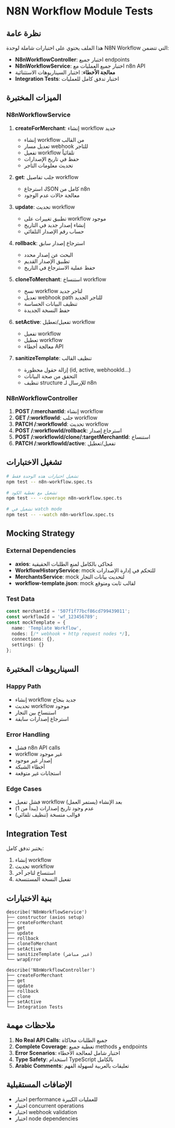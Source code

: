 # N8N Workflow Module Tests

## نظرة عامة

هذا الملف يحتوي على اختبارات شاملة لوحدة N8N Workflow التي تتضمن:

- **N8nWorkflowController**: اختبار جميع endpoints
- **N8nWorkflowService**: اختبار جميع العمليات مع n8n API
- **معالجة الأخطاء**: اختبار السيناريوهات الاستثنائية
- **Integration Tests**: اختبار تدفق كامل للعمليات

## الميزات المختبرة

### N8nWorkflowService

1. **createForMerchant**: إنشاء workflow جديد
   - إنشاء workflow من القالب
   - تعديل مسار webhook للتاجر
   - تفعيل workflow تلقائياً
   - حفظ في تاريخ الإصدارات
   - تحديث معلومات التاجر

2. **get**: جلب تفاصيل workflow
   - استرجاع JSON كامل من n8n
   - معالجة حالات عدم الوجود

3. **update**: تحديث workflow
   - تطبيق تغييرات على workflow موجود
   - إنشاء إصدار جديد في التاريخ
   - حساب رقم الإصدار التلقائي

4. **rollback**: استرجاع إصدار سابق
   - البحث عن إصدار محدد
   - تطبيق الإصدار القديم
   - حفظ عملية الاسترجاع في التاريخ

5. **cloneToMerchant**: استنساخ workflow
   - نسخ workflow لتاجر جديد
   - تعديل webhook path للتاجر الجديد
   - تنظيف البيانات الحساسة
   - حفظ النسخة الجديدة

6. **setActive**: تفعيل/تعطيل workflow
   - تفعيل workflow
   - تعطيل workflow
   - معالجة أخطاء API

7. **sanitizeTemplate**: تنظيف القالب
   - إزالة حقول محظورة (id, active, webhookId...)
   - التحقق من صحة البيانات
   - تنظيف structure للإرسال لـ n8n

### N8nWorkflowController

1. **POST /:merchantId**: إنشاء workflow
2. **GET /:workflowId**: جلب workflow
3. **PATCH /:workflowId**: تحديث workflow
4. **POST /:workflowId/rollback**: استرجاع إصدار
5. **POST /:workflowId/clone/:targetMerchantId**: استنساخ
6. **PATCH /:workflowId/active**: تفعيل/تعطيل

## تشغيل الاختبارات

```bash
# تشغيل اختبارات هذه الوحدة فقط
npm test -- n8n-workflow.spec.ts

# تشغيل مع تغطية الكود
npm test -- --coverage n8n-workflow.spec.ts

# تشغيل في watch mode
npm test -- --watch n8n-workflow.spec.ts
```

## Mocking Strategy

### External Dependencies

- **axios**: مُحاكى بالكامل لمنع الطلبات الحقيقية
- **WorkflowHistoryService**: mock للتحكم في إدارة الإصدارات
- **MerchantsService**: mock لتحديث بيانات التجار
- **workflow-template.json**: mock لقالب ثابت ومتوقع

### Test Data

```typescript
const merchantId = '507f1f77bcf86cd799439011';
const workflowId = 'wf_123456789';
const mockTemplate = {
  name: 'Template Workflow',
  nodes: [/* webhook + http request nodes */],
  connections: {},
  settings: {}
};
```

## السيناريوهات المختبرة

### Happy Path
- إنشاء workflow جديد بنجاح
- تحديث workflow موجود
- استنساخ بين التجار
- استرجاع إصدارات سابقة

### Error Handling
- فشل n8n API calls
- workflow غير موجود
- إصدار غير موجود
- أخطاء الشبكة
- استجابات غير متوقعة

### Edge Cases
- فشل تفعيل workflow بعد الإنشاء (يستمر العمل)
- عدم وجود تاريخ إصدارات (يبدأ من 1)
- قوالب متسخة (تنظيف تلقائي)

## Integration Test

يختبر تدفق كامل:
1. إنشاء workflow
2. تحديث workflow
3. استنساخ لتاجر آخر
4. تفعيل النسخة المستنسخة

## بنية الاختبارات

```
describe('N8nWorkflowService')
├── constructor (axios setup)
├── createForMerchant
├── get
├── update
├── rollback
├── cloneToMerchant
├── setActive
├── sanitizeTemplate (غير مباشر)
└── wrapError

describe('N8nWorkflowController')
├── createForMerchant
├── get
├── update
├── rollback
├── clone
├── setActive
└── Integration Tests
```

## ملاحظات مهمة

1. **No Real API Calls**: جميع الطلبات محاكاة
2. **Complete Coverage**: تغطية جميع methods و endpoints
3. **Error Scenarios**: اختبار شامل لمعالجة الأخطاء
4. **Type Safety**: استخدام TypeScript بالكامل
5. **Arabic Comments**: تعليقات بالعربية لسهولة الفهم

## الإضافات المستقبلية

- اختبار performance للعمليات الكبيرة
- اختبار concurrent operations
- اختبار webhook validation
- اختبار node dependencies
